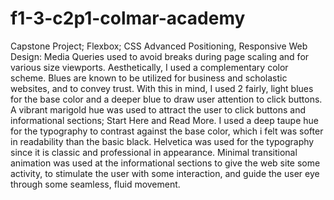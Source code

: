 # f1-3-c2p1-colmar-academy
Capstone Project; Flexbox; CSS Advanced Positioning, Responsive Web Design: Media Queries used to avoid breaks during page scaling and for various size viewports. 
Aesthetically, I used a complementary color scheme. Blues are known to be utilized for business and scholastic websites, and to convey trust. With this in mind, I used 2 fairly, light blues for the base color and a deeper blue to draw user attention to click buttons. A vibrant marigold hue was used to attract the user to click buttons and informational sections; Start Here and Read More. I used a deep taupe hue for the typography to contrast against the base color, which i felt was softer in readability than the basic black. Helvetica was used for the typography since it is classic and professional in appearance. 
Minimal transitional animation was used at the informational sections to give the web site some activity, to stimulate the user with some interaction, and guide the user eye through some seamless, fluid movement. 
